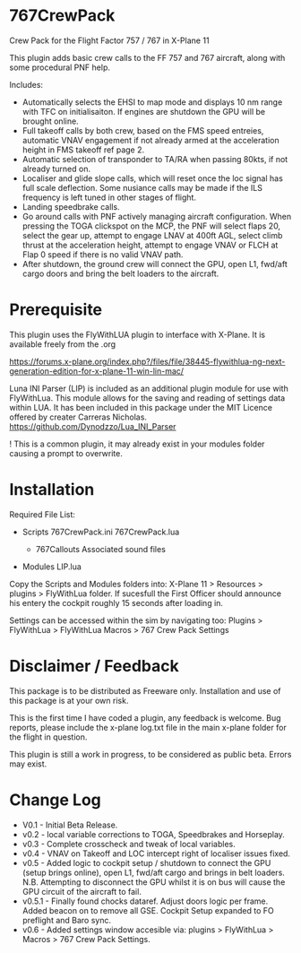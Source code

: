 # 767CrewPack
Crew Pack for the Flight Factor 757 / 767 in X-Plane 11

This plugin adds basic crew calls to the FF 757 and 767 aircraft, along with some procedural PNF help.

Includes:
* Automatically selects the EHSI to map mode and displays 10 nm range with TFC on initialisaiton. If engines are shutdown the GPU will be brought online.
* Full takeoff calls by both crew, based on the FMS speed entreies, automatic VNAV engagement if not already armed at the acceleration height in FMS takeoff ref page 2.
* Automatic selection of transponder to TA/RA when passing 80kts, if not already turned on.
* Localiser and glide slope calls, which will reset once the loc signal has full scale deflection. Some nusiance calls may be made if the ILS frequency is left tuned in other stages of flight.
* Landing speedbrake calls.
* Go around calls with PNF actively managing aircraft configuration. When pressing the TOGA clickspot on the MCP, the PNF will select flaps 20, select the gear up,   attempt to engage LNAV at 400ft AGL, select climb thrust at the acceleration height, attempt to engage VNAV or FLCH at Flap 0 speed if there is no valid VNAV path.
* After shutdown, the ground crew will connect the GPU, open L1, fwd/aft cargo doors and bring the belt loaders to the aircraft.

Prerequisite
============
This plugin uses the FlyWithLUA plugin to interface with X-Plane.
It is available freely from the .org 

https://forums.x-plane.org/index.php?/files/file/38445-flywithlua-ng-next-generation-edition-for-x-plane-11-win-lin-mac/


Luna INI Parser (LIP) is included as an additional plugin module for use with FlyWithLua. This module allows for the saving and reading of settings data within LUA. It has been included in this package under the MIT Licence offered by creater Carreras Nicholas.
https://github.com/Dynodzzo/Lua_INI_Parser

! This is a common plugin, it may already exist in your modules folder causing a prompt to overwrite.

Installation
============

Required File List:
- Scripts
    767CrewPack.ini
    767CrewPack.lua
    - 767Callouts
        Associated sound files 
        
- Modules
    LIP.lua


Copy the Scripts and Modules folders into: X-Plane 11 > Resources > plugins > FlyWithLua folder.
If sucesfull the First Officer should announce his entery the cockpit roughly 15 seconds after loading in.

Settings can be accessed within the sim by navigating too:
Plugins > FlyWithLua > FlyWithLua Macros > 767 Crew Pack Settings


Disclaimer / Feedback
=====================

This package is to be distributed as Freeware only.
Installation and use of this package is at your own risk. 

This is the first time I have coded a plugin, any feedback is welcome.
Bug reports, please include the x-plane log.txt file in the main x-plane folder for the flight in question. 

This plugin is still a work in progress, to be considered as public beta. Errors may exist.




Change Log
==========
* V0.1 - Initial Beta Release.
* v0.2 - local variable corrections to TOGA, Speedbrakes and Horseplay.
* v0.3 - Complete crosscheck and tweak of local variables.
* v0.4 - VNAV on Takeoff and LOC intercept right of localiser issues fixed.
* v0.5 - Added logic to cockpit setup / shutdown to connect the GPU (setup brings online), open L1, fwd/aft cargo and brings in belt loaders.
            N.B. Attempting to disconnect the GPU whilst it is on bus will cause the GPU circuit of the aircraft to fail.
* v0.5.1 - Finally found chocks dataref. Adjust doors logic per frame. Added beacon on to remove all GSE. Cockpit Setup expanded to FO preflight and  Baro sync.
* v0.6 - Added settings window accesible via: plugins > FlyWithLua > Macros > 767 Crew Pack Settings.
